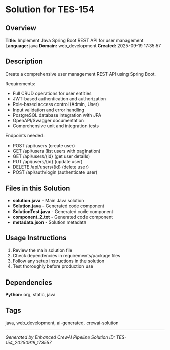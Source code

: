# Solution for TES-154

## Overview
**Title:** Implement Java Spring Boot REST API for user management
**Language:** java
**Domain:** web_development
**Created:** 2025-09-19 17:35:57

## Description
Create a comprehensive user management REST API using Spring Boot.

Requirements:
- Full CRUD operations for user entities
- JWT-based authentication and authorization
- Role-based access control (Admin, User)
- Input validation and error handling
- PostgreSQL database integration with JPA
- OpenAPI/Swagger documentation
- Comprehensive unit and integration tests

Endpoints needed:
- POST /api/users (create user)
- GET /api/users (list users with pagination)
- GET /api/users/{id} (get user details)
- PUT /api/users/{id} (update user)
- DELETE /api/users/{id} (delete user)
- POST /api/auth/login (authenticate user)

## Files in this Solution
- **solution.java** - Main Java solution
- **Solution.java** - Generated code component
- **SolutionTest.java** - Generated code component
- **component_2.txt** - Generated code component
- **metadata.json** - Solution metadata

## Usage Instructions
1. Review the main solution file
2. Check dependencies in requirements/package files
3. Follow any setup instructions in the solution
4. Test thoroughly before production use

## Dependencies
**Python:** org, static, java

## Tags
java, web_development, ai-generated, crewai-solution

---
*Generated by Enhanced CrewAI Pipeline*
*Solution ID: TES-154_20250919_173557*
